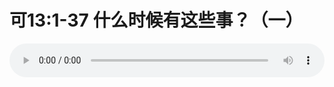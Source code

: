 # 可13:1-37 什么时候有这些事？（一）

<audio style="width: 100%;" preload="false" controls controlslist="nodownload"><source src="//file.simai.life/audio/mp3/old/27560.mp3" type="audio/mpeg">Your browser does not support the audio element.</audio>


